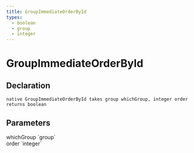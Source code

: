 ```yaml
---
title: GroupImmediateOrderById
types:
  - boolean
  - group
  - integer
---
```


# GroupImmediateOrderById

## Declaration

```
native GroupImmediateOrderById takes group whichGroup, integer order returns boolean
```

## Parameters
<dl>
  <dt>whichGroup `group`</dt>
  <dd></dd>

  <dt>order `integer`</dt>
  <dd></dd>
</dl>